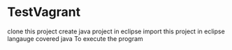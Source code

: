# TestVagrant
clone this project
create java project in eclipse
import this project in eclipse
langauge covered java
To execute the program
